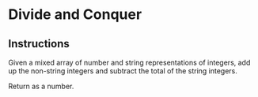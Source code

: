 # Divide and Conquer

## Instructions

Given a mixed array of number and string representations of integers, add up the non-string integers and subtract the total of the string integers.

Return as a number.
